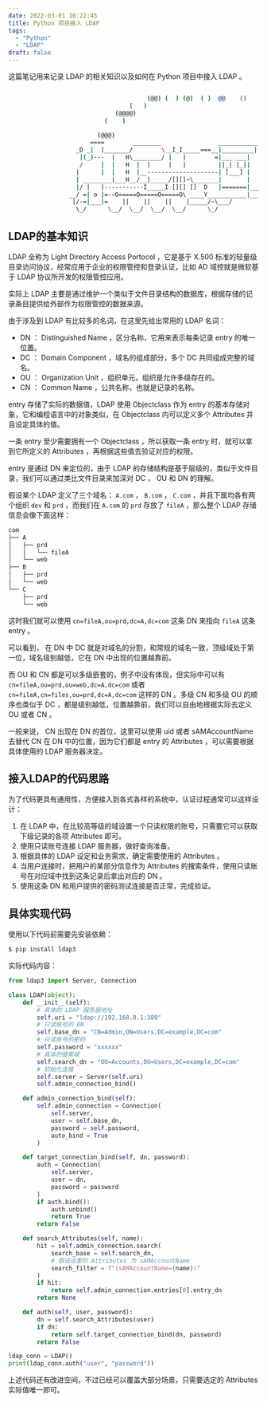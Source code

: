 ```yaml
---
date: 2022-03-01 16:22:45
title: Python 项目接入 LDAP
tags:
  - "Python"
  - "LDAP"
draft: false
---
```


这篇笔记用来记录 LDAP 的相关知识以及如何在 Python 项目中接入 LDAP 。

<!--more-->

``` bash

                                       (@@) (  ) (@)  ( )  @@    ()    @     O     @     O      @
                                  (   )
                              (@@@@)
                           (    )

                         (@@@)
                       ====        ________                ___________
                   _D _|  |_______/        \__I_I_____===__|_________|
                    |(_)---  |   H\________/ |   |        =|___ ___|      _________________
                    /     |  |   H  |  |     |   |         ||_| |_||     _|                \_____A
                   |      |  |   H  |__--------------------| [___] |   =|                        |
                   | ________|___H__/__|_____/[][]~\_______|       |   -|                        |
                   |/ |   |-----------I_____I [][] []  D   |=======|____|________________________|_
                 __/ =| o |=-~O=====O=====O=====O\ ____Y___________|__|__________________________|_
                  |/-=|___|=    ||    ||    ||    |_____/~\___/          |_D__D__D_|  |_D__D__D_|
                   \_/      \__/  \__/  \__/  \__/      \_/               \_/   \_/    \_/   \_/

```

## LDAP的基本知识

LDAP 全称为 Light Directory Access Portocol ，它是基于 X.500 标准的轻量级目录访问协议，经常应用于企业的权限管控和登录认证，比如 AD 域控就是微软基于 LDAP 协议所开发的权限管控应用。

实际上 LDAP 主要是通过维护一个类似于文件目录结构的数据库，根据存储的记录条目提供给外部作为权限管控的数据来源。

由于涉及到 LDAP 有比较多的名词，在这里先给出常用的 LDAP 名词：

* DN ： Distinguished Name ，区分名称，它用来表示每条记录 entry 的唯一位置。
* DC ： Domain Component ，域名的组成部分，多个 DC 共同组成完整的域名。
* OU ： Organization Unit ，组织单元，组织是允许多级存在的。
* CN ： Common Name ，公共名称，也就是记录的名称。

entry 存储了实际的数据值，LDAP 使用 Objectclass 作为 entry 的基本存储对象，它和编程语言中的对象类似，在 Objectclass 内可以定义多个 Attributes 并且设定具体的值。

一条 entry 至少需要拥有一个 Objectclass ，所以获取一条 entry 时，就可以拿到它所定义的 Attributes ，再根据这些值去验证对应的权限。

entry 是通过 DN 来定位的，由于 LDAP 的存储结构是基于层级的，类似于文件目录，我们可以通过类比文件目录来加深对 DC ， OU 和 DN 的理解。

假设某个 LDAP 定义了三个域名： `A.com` ， `B.com` ， `C.com` ，并且下属均各有两个组织 `dev` 和 `prd` ，而我们在 `A.com` 的 `prd` 存放了 `fileA` ，那么整个 LDAP 存储信息会像下面这样：

``` bash
com
├── A
│   ├── prd
│   │   └── fileA
│   └── web
├── B
│   ├── prd
│   └── web
└── C
    ├── prd
    └── web
```

这时我们就可以使用 `cn=fileA,ou=prd,dc=A,dc=com` 这条 DN 来指向 `fileA` 这条 entry 。

可以看到， 在 DN 中 DC 就是对域名的分割，和常规的域名一致，顶级域处于第一位，域名级别越低，它在 DN 中出现的位置越靠前。

而 OU 和 CN 都是可以多级嵌套的，例子中没有体现，但实际中可以有 `cn=fileA,ou=prd,ou=web,dc=A,dc=com` 或者 `cn=fileA,cn=files,ou=prd,dc=A,dc=com` 这样的 DN 。多级 CN 和多级 OU 的顺序也类似于 DC ，都是级别越低，位置越靠前，我们可以自由地根据实际去定义 OU 或者 CN 。

一般来说， CN 出现在 DN 的首位，这里可以使用 uid 或者 sAMAccountName 去替代 CN 在 DN 中的位置，因为它们都是 entry 的 Attributes ，可以需要根据具体使用的 LDAP 服务器决定。

## 接入LDAP的代码思路

为了代码更具有通用性，方便接入到各式各样的系统中，认证过程通常可以这样设计：

1. 在 LDAP 中，在比较高等级的域设置一个只读权限的账号，只需要它可以获取下级记录的各项 Attributes 即可。
2. 使用只读账号连接 LDAP 服务器，做好查询准备。
3. 根据具体的 LDAP 设定和业务需求，确定需要使用的 Attributes 。
4. 当用户连接时，把用户的某部分信息作为 Attributes 的搜索条件，使用只读账号在对应域中找到这条记录后拿出对应的 DN 。
5. 使用这条 DN 和用户提供的密码测试连接是否正常，完成验证。

## 具体实现代码

使用以下代码前需要先安装依赖：

``` bash
$ pip install ldap3
```

实际代码内容：

``` python
from ldap3 import Server, Connection

class LDAP(object):
    def __init__(self):
        # 具体的 LDAP 服务器地址
        self.uri = "ldap://192.168.0.1:389"
        # 只读账号的 DN
        self.base_dn = "CN=Admin,ON=Users,DC=example,DC=com"
        # 只读账号的密码
        self.password = "xxxxxx"
        # 具体的搜索域
        self.search_dn = "OU=Accounts,OU=Users,DC=example,DC=com"
        # 初始化连接
        self.server = Server(self.uri)
        self.admin_connection_bind()

    def admin_connection_bind(self):
        self.admin_connection = Connection(
            self.server,
            user = self.base_dn,
            password = self.password,
            auto_bind = True
        )

    def target_connection_bind(self, dn, password):
        auth = Connection(
            self.server,
            user = dn,
            password = password
        )
        if auth.bind():
            auth.unbind()
            return True
        return False

    def search_Attributes(self, name):
        hit = self.admin_connection.search(
            search_base = self.search_dn,
            # 假设这里的 Attributes 为 sAMAccountName
            search_filter = f"(sAMAccountName={name})"
        )
        if hit:
            return self.admin_connection.entries[0].entry_dn
        return None

    def auth(self, user, password):
        dn = self.search_Attributes(user)
        if dn:
            return self.target_connection_bind(dn, password)
        return False

ldap_conn = LDAP()
print(ldap_conn.auth("user", "password"))
```

上述代码还有改进空间，不过已经可以覆盖大部分场景，只需要选定的 Attributes 实际值唯一即可。
